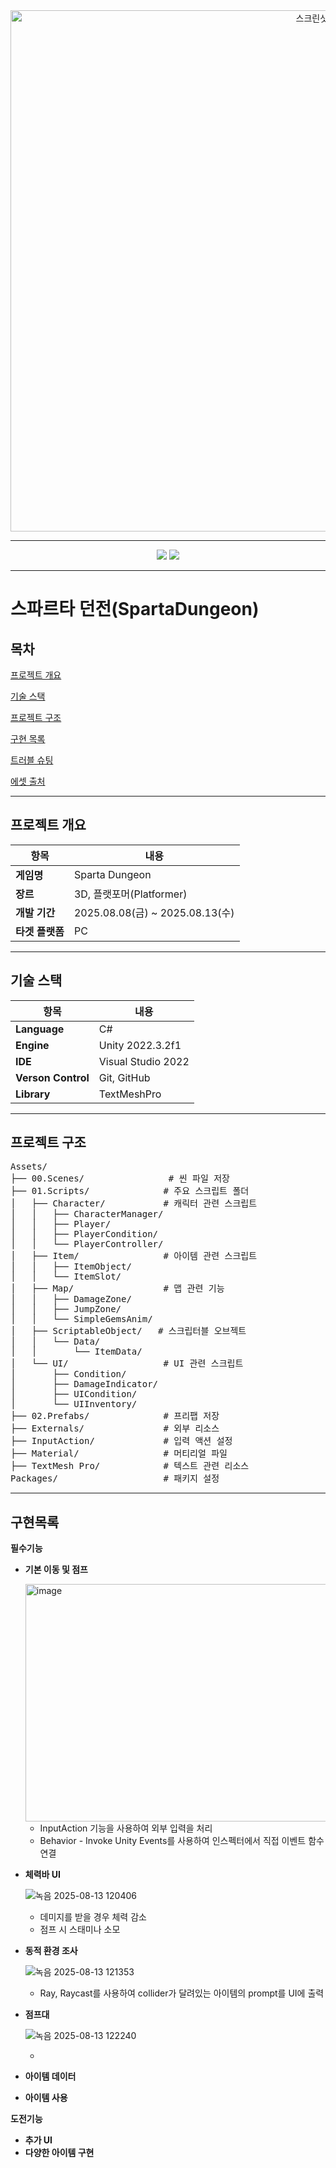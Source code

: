 <div align="center">
<img width="1081" height="834" alt="스크린샷 2025-08-13 112526" src="https://github.com/user-attachments/assets/36746935-f543-40d1-a0a5-3e06f553c1c2" />
</div>

---

<div align="center">
<img src="https://img.shields.io/badge/Unity-222324?style=flat&logo=unity&logoColor=white"/>
<img src="https://img.shields.io/badge/-C%23-663399?logo=Csharp&style=flat&logoColor=white"/>
</div>

---

# 스파르타 던전(SpartaDungeon)

## 목차
[프로젝트 개요](#프로젝트-개요)

[기술 스택](#기술-스택)

[프로젝트 구조](#프로젝트-구조)

[구현 목록](#구현목록)

[트러블 슈팅](#트러블-슈팅)

[에셋 출처](#에셋-출처)

---

## 프로젝트 개요

| 항목            | 내용                                   |
|-----------------|--------------------------------------|
| **게임명**       | Sparta Dungeon                         |
| **장르**         | 3D, 플랫포머(Platformer) |
| **개발 기간**    | 2025.08.08(금) ~ 2025.08.13(수)       |
| **타겟 플랫폼**  | PC             |

---

## 기술 스택

| 항목            | 내용                                   |
|-----------------|--------------------------------------|
| **Language**    | C#                                   |
| **Engine**      | Unity 2022.3.2f1                     |
| **IDE**         | Visual Studio 2022                   |
| **Verson Control**  | Git, GitHub              |
| **Library**  | TextMeshPro              |

---
## 프로젝트 구조

<pre>
Assets/
├── 00.Scenes/                # 씬 파일 저장
├── 01.Scripts/              # 주요 스크립트 폴더
│   ├── Character/           # 캐릭터 관련 스크립트
│   │   ├── CharacterManager/
│   │   ├── Player/
│   │   ├── PlayerCondition/
│   │   └── PlayerController/
│   ├── Item/                # 아이템 관련 스크립트
│   │   ├── ItemObject/
│   │   └── ItemSlot/
│   ├── Map/                 # 맵 관련 기능
│   │   ├── DamageZone/
│   │   ├── JumpZone/
│   │   └── SimpleGemsAnim/
│   ├── ScriptableObject/   # 스크립터블 오브젝트
│   │   └── Data/
│   │       └── ItemData/
│   └── UI/                  # UI 관련 스크립트
│       ├── Condition/
│       ├── DamageIndicator/
│       ├── UICondition/
│       └── UIInventory/
├── 02.Prefabs/              # 프리팹 저장
├── Externals/               # 외부 리소스
├── InputAction/             # 입력 액션 설정
├── Material/                # 머티리얼 파일
├── TextMesh Pro/            # 텍스트 관련 리소스
Packages/                    # 패키지 설정
</pre>

---

## 구현목록
**필수기능**
- **기본 이동 및 점프**
  
  <img width="559" height="380" alt="image" src="https://github.com/user-attachments/assets/2e27e017-b3d4-4d9a-a952-40a1462e91c0" />
  
  - InputAction 기능을 사용하여 외부 입력을 처리
  - Behavior - Invoke Unity Events를 사용하여 인스펙터에서 직접 이벤트 함수 연결
- **체력바 UI**

  ![녹음 2025-08-13 120406](https://github.com/user-attachments/assets/cd95b98d-6bff-4b58-af97-f1799980e62f)

  -  데미지를 받을 경우 체력 감소
  -  점프 시 스태미나 소모
  
- **동적 환경 조사**

  ![녹음 2025-08-13 121353](https://github.com/user-attachments/assets/7db27059-5aec-45a2-bd8c-874a2d723aa6)

  - Ray, Raycast를 사용하여 collider가 달려있는 아이템의 prompt를 UI에 출력
  
- **점프대**

  ![녹음 2025-08-13 122240](https://github.com/user-attachments/assets/38fff31f-25d2-44b8-85ba-0a9afd4a8169)

  - 
- **아이템 데이터** 
- **아이템 사용**

**도전기능**
- **추가 UI**
- **다양한 아이템 구현**

